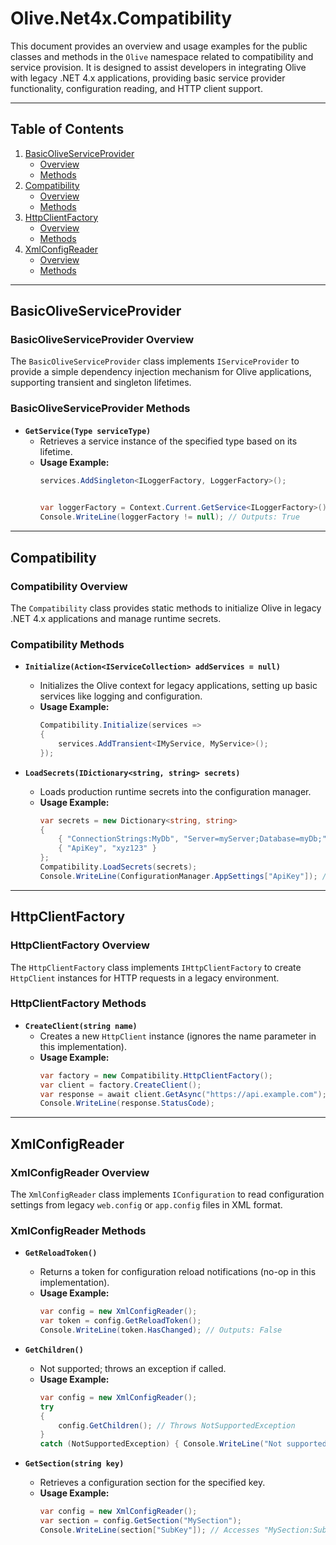# Olive.Net4x.Compatibility

This document provides an overview and usage examples for the public classes and methods in the `Olive` namespace related to compatibility and service provision. It is designed to assist developers in integrating Olive with legacy .NET 4.x applications, providing basic service provider functionality, configuration reading, and HTTP client support.

---

## Table of Contents

1. [BasicOliveServiceProvider](#basicoliveserviceprovider)
   - [Overview](#basicoliveserviceprovider-overview)
   - [Methods](#basicoliveserviceprovider-methods)
2. [Compatibility](#compatibility)
   - [Overview](#compatibility-overview)
   - [Methods](#compatibility-methods)
3. [HttpClientFactory](#httpclientfactory)
   - [Overview](#httpclientfactory-overview)
   - [Methods](#httpclientfactory-methods)
4. [XmlConfigReader](#xmlconfigreader)
   - [Overview](#xmlconfigreader-overview)
   - [Methods](#xmlconfigreader-methods)

---

## BasicOliveServiceProvider

### BasicOliveServiceProvider Overview

The `BasicOliveServiceProvider` class implements `IServiceProvider` to provide a simple dependency injection mechanism for Olive applications, supporting transient and singleton lifetimes.

### BasicOliveServiceProvider Methods

- **`GetService(Type serviceType)`**
  - Retrieves a service instance of the specified type based on its lifetime.
  - **Usage Example:**
    ```csharp
    services.AddSingleton<ILoggerFactory, LoggerFactory>();

 
    var loggerFactory = Context.Current.GetService<ILoggerFactory>();
    Console.WriteLine(loggerFactory != null); // Outputs: True
    ```

---

## Compatibility

### Compatibility Overview

The `Compatibility` class provides static methods to initialize Olive in legacy .NET 4.x applications and manage runtime secrets.

### Compatibility Methods

- **`Initialize(Action<IServiceCollection> addServices = null)`**
  - Initializes the Olive context for legacy applications, setting up basic services like logging and configuration.
  - **Usage Example:**
    ```csharp
    Compatibility.Initialize(services =>
    {
        services.AddTransient<IMyService, MyService>();
    });
    ```

- **`LoadSecrets(IDictionary<string, string> secrets)`**
  - Loads production runtime secrets into the configuration manager.
  - **Usage Example:**
    ```csharp
    var secrets = new Dictionary<string, string>
    {
        { "ConnectionStrings:MyDb", "Server=myServer;Database=myDb;" },
        { "ApiKey", "xyz123" }
    };
    Compatibility.LoadSecrets(secrets);
    Console.WriteLine(ConfigurationManager.AppSettings["ApiKey"]); // Outputs: "xyz123"
    ```

---

## HttpClientFactory

### HttpClientFactory Overview

The `HttpClientFactory` class implements `IHttpClientFactory` to create `HttpClient` instances for HTTP requests in a legacy environment.

### HttpClientFactory Methods

- **`CreateClient(string name)`**
  - Creates a new `HttpClient` instance (ignores the name parameter in this implementation).
  - **Usage Example:**
    ```csharp
    var factory = new Compatibility.HttpClientFactory();
    var client = factory.CreateClient();
    var response = await client.GetAsync("https://api.example.com");
    Console.WriteLine(response.StatusCode);
    ```

---

## XmlConfigReader

### XmlConfigReader Overview

The `XmlConfigReader` class implements `IConfiguration` to read configuration settings from legacy `web.config` or `app.config` files in XML format.

### XmlConfigReader Methods

- **`GetReloadToken()`**
  - Returns a token for configuration reload notifications (no-op in this implementation).
  - **Usage Example:**
    ```csharp
    var config = new XmlConfigReader();
    var token = config.GetReloadToken();
    Console.WriteLine(token.HasChanged); // Outputs: False
    ```

- **`GetChildren()`**
  - Not supported; throws an exception if called.
  - **Usage Example:**
    ```csharp
    var config = new XmlConfigReader();
    try
    {
        config.GetChildren(); // Throws NotSupportedException
    }
    catch (NotSupportedException) { Console.WriteLine("Not supported"); }
    ```

- **`GetSection(string key)`**
  - Retrieves a configuration section for the specified key.
  - **Usage Example:**
    ```csharp
    var config = new XmlConfigReader();
    var section = config.GetSection("MySection");
    Console.WriteLine(section["SubKey"]); // Accesses "MySection:SubKey" from config
    ```